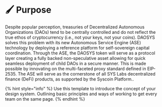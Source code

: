 # 🖌 Purpose

Despite popular perception, treasuries of Decentralized Autonomous Organizations (DAOs) tend to be centrally controlled and do not reflect the true ethos of cryptocurrency (i.e., not your keys, not your coins). DAOSYS solves this problem with its new Autonomous Service Engine (ASE) technology by deploying a reference platform for self-sovereign capital coordination. Through the ASE, the DAOSYS token will serve as a protocol layer creating a fully backed non-speculative asset allowing for quick seamless deployment of child DAOs in a secure manner. This is made possible by innovating on the multi-faceted proxy standard defined in EIP-2535. The ASE will serve as the cornerstone of all SYS Labs decentralized finance (DeFi) products, as supported by the Syscoin Platform..

{% hint style="info" %}
Use this template to introduce the concept of your design system. Outlining basic principles and ways of working to get every team on the same page.
{% endhint %}

